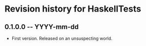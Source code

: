 # Revision history for HaskellTests

## 0.1.0.0  -- YYYY-mm-dd

* First version. Released on an unsuspecting world.
